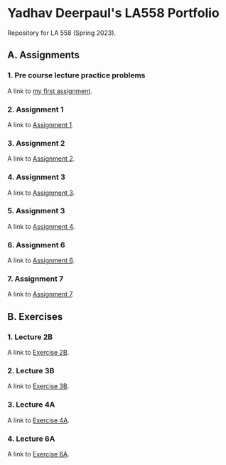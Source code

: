# Yadhav Deerpaul's LA558 Portfolio

Repository for LA 558 (Spring 2023).

## A. Assignments

### 1. Pre course lecture practice problems

A link to [my first assignment](Exercises/2_candyObservation1.jpg).

### 2. Assignment 1

A link to [Assignment 1](Assignments/2.%20Assignment%201/description.html).

### 3. Assignment 2

A link to [Assignment 2](Assignments/3_Assignment_2/index.md).

### 4. Assignment 3

A link to [Assignment 3](Assignments/4_Assignment_3/description.md).

### 5. Assignment 3

A link to [Assignment 4](Assignments/5_Assignment_4/description.html).

### 6. Assignment 6

A link to [Assignment 6](Assignments/6_Assignment_6/tableau.html).

### 7. Assignment 7

A link to [Assignment 7](Assignments/7_Assignment_7/tableau.html).

## B. Exercises

### 1. Lecture 2B

A link to [Exercise 2B](Exercises/1_Exercise2B.md).

### 2. Lecture 3B

A link to [Exercise 3B](Exercises/3_Exercise3B.html).

### 3. Lecture 4A

A link to [Exercise 4A](Lectures/2_Lecture4A/ex4a.md).

### 4. Lecture 6A

A link to [Exercise 6A](Lectures/3_Lecture6A/Exercise6a.md).
